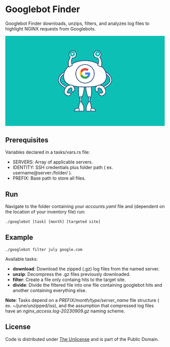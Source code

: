 # Googlebot Finder

Googlebot Finder downloads, unzips, filters, and analyzes log files to highlight NGINX requests from Googlebots.

![Googlebot](googlebot.webp)

## Prerequisites

Variables declared in a tasks/vars.rs file:

- SERVERS: Array of applicable servers.
- IDENTITY: SSH credentials plus folder path ( ex. username@server:/folder/ ).
- PREFIX: Base path to store all files.

## Run

Navigate to the folder containing your *accounts.yaml* file and (dependent on the location of your inventory file) run:

``` console
./googlebot [task] [month] [targeted site]
```

## Example

``` console
./googlebot filter july google.com
```

Available tasks: 
- **download**: Download the zipped (.gz) log files from the named server.
- **unzip**: Decompress the .gz files previously downloaded.
- **filter**: Create a file only containg hits to the target site.
- **divide**: Divide the filtered file into one file containing googlebot hits and another containing everything else.

**Note**: Tasks depend on a *PREFIX/month/type/server_name* file structure ( ex. ~/june/unzipped/iss), and the assumption that compressed log files have an *nginx_access.log-20230909.gz* naming scheme.

## License

Code is distributed under [The Unlicense](https://github.com/nausicaan/free/blob/main/LICENSE.md) and is part of the Public Domain.
